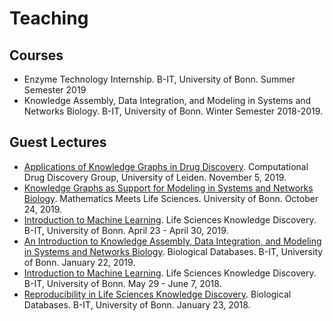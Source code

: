 # Teaching

## Courses

- Enzyme Technology Internship. B-IT, University of Bonn. Summer Semester 2019
- Knowledge Assembly, Data Integration, and Modeling in Systems and Networks Biology. B-IT, University of Bonn. Winter Semester 2018-2019.

## Guest Lectures

- [Applications of Knowledge Graphs in Drug Discovery](https://docs.google.com/presentation/d/1NQHQSD2EjOh-9XD6ffr2rDqs8AwOQ3wSBoie-e7-OXU/edit?usp=sharing). Computational Drug Discovery Group, University of Leiden. November 5, 2019.
- [Knowledge Graphs as Support for Modeling in Systems and Networks Biology](https://docs.google.com/presentation/d/1MggA-IfZ9_6aKgtm6g9Ta52TfwN7JNQxNGk6D24P5jY/edit?usp=sharing). Mathematics Meets Life Sciences. University of Bonn. October 24, 2019.
- [Introduction to Machine Learning](https://docs.google.com/presentation/d/1p_rYsFUpIfIo-iX_urqw57m8A74AI8Rb-jK-zbEN7Ow/edit?usp=sharing). Life Sciences Knowledge Discovery. B-IT, University of Bonn. April 23 - April 30, 2019.
- [An Introduction to Knowledge Assembly, Data Integration, and Modeling in Systems and Networks Biology](https://docs.google.com/presentation/d/1Zj71JN_ENrbEB4hFDnjzhCVENoOfOvBIo3tt5ygTj44/edit?usp=sharing). Biological Databases. B-IT, University of Bonn. January 22, 2019.
- [Introduction to Machine Learning](https://docs.google.com/presentation/d/1ReeN_XIvDsjYQoF14tL-V4hs76uD94UaFk0UEsIPOhc/edit?usp=sharing). Life Sciences Knowledge Discovery. B-IT, University of Bonn. May 29 - June 7, 2018.
- [Reproducibility in Life Sciences Knowledge Discovery](https://docs.google.com/presentation/d/1yHEtIgGIb_DzRfTKmsFMmzwQjp1GnxKamm9OJtPa83k/edit?usp=sharing). Biological Databases. B-IT, University of Bonn. January 23, 2018.
